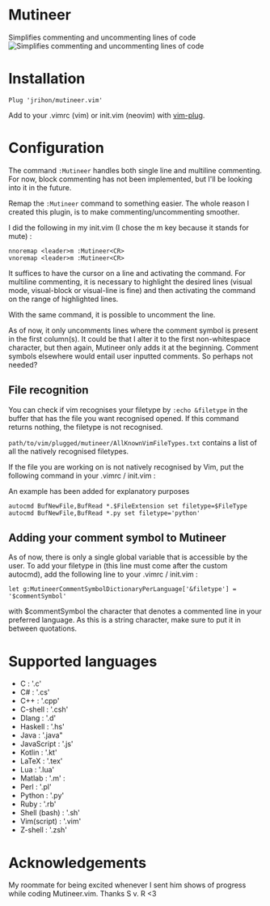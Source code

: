 # Mutineer
Simplifies commenting and uncommenting lines of code
![Simplifies commenting and uncommenting lines of code](https://github.com/jrihon/mutineer.vim/mutineer.gif)

# Installation
```vim
Plug 'jrihon/mutineer.vim'
```
Add  to your .vimrc (vim) or init.vim (neovim) with [vim-plug](https://github.com/junegunn/vim-plug).

# Configuration
The command `:Mutineer` handles both single line and multiline commenting. For now, block commenting has not been implemented, but I'll be looking into it in the future.

Remap the `:Mutineer` command to something easier. The whole reason I created this plugin, is to make commenting/uncommenting smoother.

I did the following in my init.vim (I chose the m key because it stands for mute) : 

```vim
nnoremap <leader>m :Mutineer<CR>
vnoremap <leader>m :Mutineer<CR>
```

It suffices to have the cursor on a line and activating the command.
For multiline commenting, it is necessary to highlight the desired lines (visual mode, visual-block or visual-line is fine) and then activating the command on the range of highlighted lines.

With the same command, it is possible to uncomment the line.

As of now, it only uncomments lines where the comment symbol is present in the first column(s).
It could be that I alter it to the first non-whitespace character, but then again, Mutineer only adds it at the beginning. Comment symbols elsewhere would entail user inputted comments.
So perhaps not needed?

## File recognition

You can check if vim recognises your filetype by `:echo &filetype` in the buffer that has the file you want recognised opened.
If this command returns nothing, the filetype is not recognised.

`path/to/vim/plugged/mutineer/AllKnownVimFileTypes.txt` contains a list of all the natively recognised filetypes.

If the file you are working on is not natively recognised by Vim, put the following command in your .vimrc / init.vim :

An example has been added for explanatory purposes
```vim
autocmd BufNewFile,BufRead *.$FileExtension set filetype=$FileType
autocmd BufNewFile,BufRead *.py set filetype='python'
```

## Adding your comment symbol to Mutineer
As of now, there is only a single global variable that is accessible by the user. To add your filetype in (this line must come after the custom autocmd),
add the following line to your .vimrc / init.vim :
```vim
let g:MutineerCommentSymbolDictionaryPerLanguage['&filetype'] = '$commentSymbol'
```
with $commentSymbol the character that denotes a commented line in your preferred language.
As this is a string character, make sure to put it in between quotations.

# Supported languages
- C : '.c' 
- C# : '.cs'
- C++ : '.cpp'
- C-shell : '.csh'
- Dlang : '.d' 
- Haskell : '.hs' 
- Java : '.java" 
- JavaScript : '.js' 
- Kotlin : '.kt'
- LaTeX : '.tex'
- Lua : '.lua'
- Matlab : '.m' :
- Perl : '.pl' 
- Python : '.py' 
- Ruby : '.rb' 
- Shell (bash) : '.sh' 
- Vim(script) : '.vim'
- Z-shell : '.zsh'


# Acknowledgements
My roommate for being excited whenever I sent him shows of progress while coding Mutineer.vim. Thanks S v. R <3 
